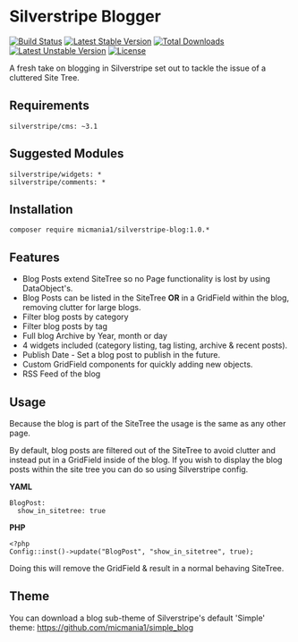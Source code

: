 Silverstripe Blogger
====================

[![Build Status](https://travis-ci.org/micmania1/silverstripe-blogger.png?branch=1.0)](https://travis-ci.org/micmania1/silverstripe-blogger) [![Latest Stable Version](https://poser.pugx.org/micmania1/silverstripe-blog/v/stable.svg)](https://packagist.org/packages/micmania1/silverstripe-blog) [![Total Downloads](https://poser.pugx.org/micmania1/silverstripe-blog/downloads.svg)](https://packagist.org/packages/micmania1/silverstripe-blog) [![Latest Unstable Version](https://poser.pugx.org/micmania1/silverstripe-blog/v/unstable.svg)](https://packagist.org/packages/micmania1/silverstripe-blog) [![License](https://poser.pugx.org/micmania1/silverstripe-blog/license.svg)](https://packagist.org/packages/micmania1/silverstripe-blog)

A fresh take on blogging in Silverstripe set out to tackle the issue of a cluttered Site Tree.


## Requirements
```
silverstripe/cms: ~3.1
```

## Suggested Modules
```
silverstripe/widgets: *
silverstripe/comments: *
```


## Installation

```
composer require micmania1/silverstripe-blog:1.0.*
```


## Features
* Blog Posts extend SiteTree so no Page functionality is lost by using DataObject's.
* Blog Posts can be listed in the SiteTree **OR** in a GridField within the blog, removing clutter for large blogs.
* Filter blog posts by category
* Filter blog posts by tag
* Full blog Archive by Year, month or day
* 4 widgets included (category listing, tag listing, archive & recent posts).
* Publish Date - Set a blog post to publish in the future.
* Custom GridField components for quickly adding new objects.
* RSS Feed of the blog



## Usage
Because the blog is part of the SiteTree the usage is the same as any other page.

By default, blog posts are filtered out of the SiteTree to avoid clutter and instead put in a GridField inside of the blog. If you wish to display the blog posts within the site tree you can do so using Silverstripe config.

**YAML**
```
BlogPost:
  show_in_sitetree: true
```

**PHP**
```
<?php
Config::inst()->update("BlogPost", "show_in_sitetree", true);
```

Doing this will remove the GridField & result in a normal behaving SiteTree.


## Theme
You can download a blog sub-theme of Silverstripe's default 'Simple' theme: https://github.com/micmania1/simple_blog
